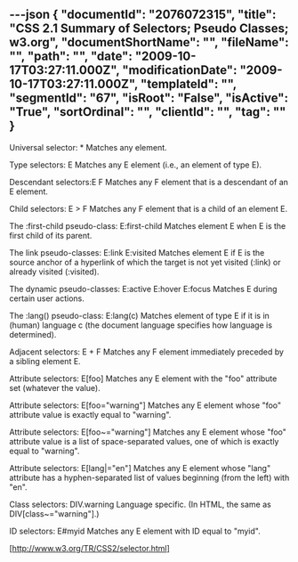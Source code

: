 ---json
{
  "documentId": "2076072315",
  "title": "CSS 2.1 Summary of Selectors; Pseudo Classes; w3.org",
  "documentShortName": "",
  "fileName": "",
  "path": "",
  "date": "2009-10-17T03:27:11.000Z",
  "modificationDate": "2009-10-17T03:27:11.000Z",
  "templateId": "",
  "segmentId": "67",
  "isRoot": "False",
  "isActive": "True",
  "sortOrdinal": "",
  "clientId": "",
  "tag": ""
}
---

Universal selector: *
Matches any element.

Type selectors: E
Matches any E element (i.e., an element of type E).

Descendant selectors:E F
Matches any F element that is a descendant of an E element.

Child selectors: E &gt; F
Matches any F element that is a child of an element E.

The :first-child pseudo-class: E:first-child
Matches element E when E is the first child of its parent.
 	
The link pseudo-classes:
    E:link
    E:visited 
Matches element E if E is the source anchor of a hyperlink of which the target is not yet visited (:link) or already visited (:visited).

The dynamic pseudo-classes:
    E:active
    E:hover
    E:focus
Matches E during certain user actions. 	

The :lang() pseudo-class: E:lang(c)
Matches element of type E if it is in (human) language c (the document language specifies how language is determined).

Adjacent selectors: E + F
Matches any F element immediately preceded by a sibling element E.

Attribute selectors: E[foo]
Matches any E element with the &quot;foo&quot; attribute set (whatever the value).

Attribute selectors: E[foo=&quot;warning&quot;]
Matches any E element whose &quot;foo&quot; attribute value is exactly equal to &quot;warning&quot;.

Attribute selectors: E[foo~=&quot;warning&quot;]
Matches any E element whose &quot;foo&quot; attribute value is a list of space-separated values, one of which is exactly equal to &quot;warning&quot;. 

Attribute selectors: E[lang|=&quot;en&quot;]
Matches any E element whose &quot;lang&quot; attribute has a hyphen-separated list of values beginning (from the left) with &quot;en&quot;.

Class selectors: DIV.warning
Language specific. (In HTML, the same as DIV[class~=&quot;warning&quot;].)

ID selectors: E#myid
Matches any E element with ID equal to &quot;myid&quot;.

[http://www.w3.org/TR/CSS2/selector.html]
